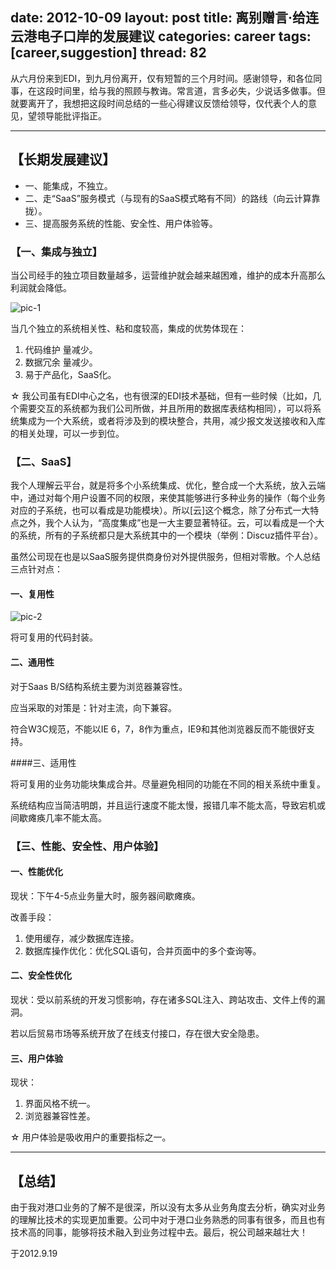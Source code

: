 date: 2012-10-09
layout: post
title: 离别赠言·给连云港电子口岸的发展建议
categories: career
tags: [career,suggestion]
thread: 82
---

从六月份来到EDI，到九月份离开，仅有短暂的三个月时间。感谢领导，和各位同事，在这段时间里，给与我的照顾与教诲。常言道，言多必失，少说话多做事。但就要离开了，我想把这段时间总结的一些心得建议反馈给领导，仅代表个人的意见，望领导能批评指正。

<!-- more -->

---

## 【长期发展建议】

* 一、能集成，不独立。
* 二、走“SaaS”服务模式（与现有的SaaS模式略有不同）的路线（向云计算靠拢）。
* 三、提高服务系统的性能、安全性、用户体验等。

### 【一、集成与独立】

当公司经手的独立项目数量越多，运营维护就会越来越困难，维护的成本升高那么利润就会降低。

![pic-1](http://w3log.qiniudn.com/wp-content/uploads/2012/10/QQ20120923-1.png)

当几个独立的系统相关性、粘和度较高，集成的优势体现在：

1. 代码维护 量减少。
2. 数据冗余 量减少。
3. 易于产品化，SaaS化。

☆ 我公司虽有EDI中心之名，也有很深的EDI技术基础，但有一些时候（比如，几个需要交互的系统都为我们公司所做，并且所用的数据库表结构相同），可以将系统集成为一个大系统，或者将涉及到的模块整合，共用，减少报文发送接收和入库的相关处理，可以一步到位。

### 【二、SaaS】

我个人理解云平台，就是将多个小系统集成、优化，整合成一个大系统，放入云端中，通过对每个用户设置不同的权限，来使其能够进行多种业务的操作（每个业务对应的子系统，也可以看成是功能模块）。所以[云]这个概念，除了分布式一大特点之外，我个人认为，“高度集成”也是一大主要显著特征。云，可以看成是一个大的系统，所有的子系统都只是大系统其中的一个模块（举例：Discuz插件平台）。

虽然公司现在也是以SaaS服务提供商身份对外提供服务，但相对零散。个人总结三点针对点：

#### 一、复用性

![pic-2](http://w3log.qiniudn.com/wp-content/uploads/2012/10/QQ20120923-2.png)

将可复用的代码封装。

#### 二、通用性

对于Saas B/S结构系统主要为浏览器兼容性。

应当采取的对策是：针对主流，向下兼容。

符合W3C规范，不能以IE 6，7，8作为重点，IE9和其他浏览器反而不能很好支持。

####三、适用性

将可复用的业务功能块集成合并。尽量避免相同的功能在不同的相关系统中重复。

系统结构应当简洁明朗，并且运行速度不能太慢，报错几率不能太高，导致宕机或间歇瘫痪几率不能太高。

### 【三、性能、安全性、用户体验】

#### 一、性能优化

现状：下午4-5点业务量大时，服务器间歇瘫痪。

改善手段：

1. 使用缓存，减少数据库连接。
2. 数据库操作优化：优化SQL语句，合并页面中的多个查询等。


#### 二、安全性优化

现状：受以前系统的开发习惯影响，存在诸多SQL注入、跨站攻击、文件上传的漏洞。

若以后贸易市场等系统开放了在线支付接口，存在很大安全隐患。

#### 三、用户体验

现状：

1. 界面风格不统一。
2. 浏览器兼容性差。

☆ 用户体验是吸收用户的重要指标之一。

---

## 【总结】
由于我对港口业务的了解不是很深，所以没有太多从业务角度去分析，确实对业务的理解比技术的实现更加重要。公司中对于港口业务熟悉的同事有很多，而且也有技术高的同事，能够将技术融入到业务过程中去。最后，祝公司越来越壮大！

于2012.9.19
